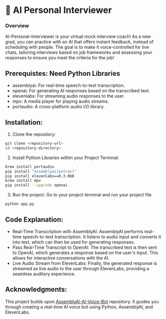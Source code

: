 # 💬 AI Personal Interviewer
### Overview
AI-Personal-Interviewer is your virtual mock interview coach! As a new grad, you can practice with an AI that offers instant feedback, instead of scheduling with people. The goal is to make it voice-controlled for live chats, tailoring interviews based on job frameworks and assessing your responses to ensure you meet the criteria for the job!

## Prerequistes: Need Python Libraries
- assemblyai: For real-time speech-to-text transcription.
- openai: For generating AI responses based on the transcribed text.
- elevenlabs: For streaming audio responses to the user.
- mpv: A media player for playing audio streams.
- portaudio: A cross-platform audio I/O library.


## Installation:
1. Clone the repository:
  ```bash
  git clone <repository-url>
  cd <repository-directory>
  ```

2. Install Python Libraries within your Project Terminal:
  ```bash
  brew install portaudio
  pip install "assemblyai[extras]"
  pip install elevenlabs==0.3.0b0
  brew install mpv
  pip install --upgrade openai
  ```

3. Run the project: 
   Go to your project terminal and run your project file
  ```bash
  python app.py
  ```

## Code Explanation:
- Real-Time Transcription with AssemblyAI:
  AssemblyAI performs real-time speech-to-text transcription. 
It listens to audio input and converts it into text, which can then be used for generating responses.
- Pass Real-Time Transcript to OpenAI:
  The transcribed text is then sent to OpenAI, which generates a response based on the user's input.
  This allows for interactive conversations with the AI.
- Live Audio Stream from ElevenLabs:
  Finally, the generated response is streamed as live audio to the user through ElevenLabs, providing a seamless auditory experience.

## Acknowledgments:
This project builds upon [AssemblyAI-AI-Voice-Bot](https://github.com/smithakolan/AssemblyAI-AI-Voice-Bot/tree/main) repository. 
It guides you through creating a real-time AI voice bot using Python, AssemblyAI, and ElevenLabs. 




